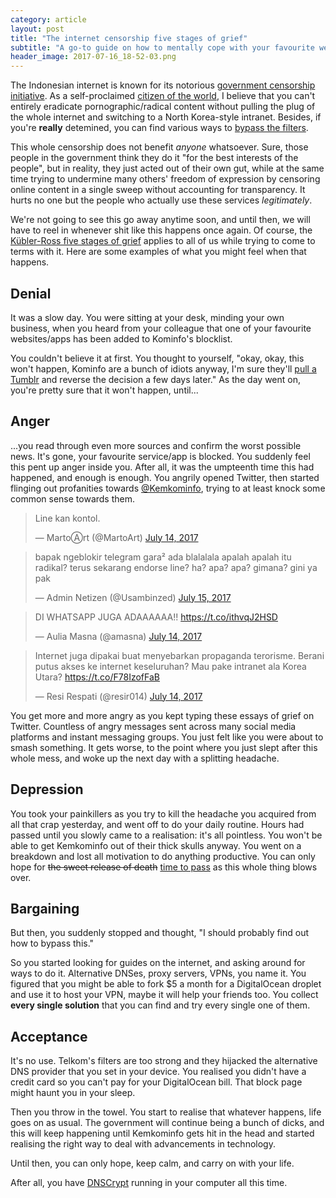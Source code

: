 ```yaml
---
category: article
layout: post
title: "The internet censorship five stages of grief"
subtitle: "A go-to guide on how to mentally cope with your favourite website/app being blocked/censored by your country's government."
header_image: 2017-07-16_18-52-03.png
---
```


The Indonesian internet is known for its notorious [government censorship initiative](/blog/2016/02/17/tumblr-and-the-internet-positif-hammer/). As a self-proclaimed [citizen of the world](https://www.youtube.com/watch?v=WSRt5zW1kOg), I believe that you can't entirely eradicate pornographic/radical content without pulling the plug of the whole internet and switching to a North Korea-style intranet. Besides, if you're **really** detemined, you can find various ways to [bypass the filters](https://www.youtube.com/watch?v=CcZdwX4noCE).

This whole censorship does not benefit *anyone* whatsoever. Sure, those people in the government think they do it "for the best interests of the people", but in reality, they just acted out of their own gut, while at the same time trying to undermine many others' freedom of expression by censoring online content in a single sweep without accounting for transparency. It hurts no one but the people who actually use these services *legitimately*.

We're not going to see this go away anytime soon, and until then, we will have to reel in whenever shit like this happens once again. Of course, the [Kübler-Ross five stages of grief](https://en.wikipedia.org/wiki/K%C3%BCbler-Ross_model) applies to all of us while trying to come to terms with it. Here are some examples of what you might feel when that happens.

## Denial

It was a slow day. You were sitting at your desk, minding your own business, when you heard from your colleague that one of your favourite websites/apps has been added to Kominfo's blocklist.

You couldn't believe it at first. You thought to yourself, "okay, okay, this won't happen, Kominfo are a bunch of idiots anyway, I'm sure they'll [pull a Tumblr](http://inet.detik.com/read/2016/02/17/225337/3144858/399/horee-tumblr-batal-diblokir-kominfo) and reverse the decision a few days later." As the day went on, you're pretty sure that it won't happen, until...

## Anger

...you read through even more sources and confirm the worst possible news. It's gone, your favourite service/app is blocked. You suddenly feel this pent up anger inside you. After all, it was the umpteenth time this had happened, and enough is enough. You angrily opened Twitter, then started flinging out profanities towards [@Kemkominfo](https://twitter.com/Kemkominfo), trying to at least knock some common sense towards them.

<blockquote class="twitter-tweet" data-lang="en"><p lang="in" dir="ltr">Line kan kontol.</p>&mdash; MartoⒶrt (@MartoArt) <a href="https://twitter.com/MartoArt/status/885835624690794496">July 14, 2017</a></blockquote>

<blockquote class="twitter-tweet" data-lang="en"><p lang="in" dir="ltr">bapak ngeblokir telegram gara² ada blalalala apalah apalah itu radikal? terus sekarang endorse line? ha? apa? apa? gimana? gini ya pak</p>&mdash; Admin Netizen (@Usambinzed) <a href="https://twitter.com/Usambinzed/status/886156379374837760">July 15, 2017</a></blockquote>

<blockquote class="twitter-tweet" data-lang="en"><p lang="in" dir="ltr">DI WHATSAPP JUGA ADAAAAAA!! <a href="https://t.co/ithvqJ2HSD">https://t.co/ithvqJ2HSD</a></p>&mdash; Aulia Masna (@amasna) <a href="https://twitter.com/amasna/status/885862609215299589">July 14, 2017</a></blockquote>

<blockquote class="twitter-tweet" data-lang="en"><p lang="in" dir="ltr">Internet juga dipakai buat menyebarkan propaganda terorisme. Berani putus akses ke internet keseluruhan? Mau pake intranet ala Korea Utara? <a href="https://t.co/F78IzofFaB">https://t.co/F78IzofFaB</a></p>&mdash; Resi Respati (@resir014) <a href="https://twitter.com/resir014/status/885863375950856192">July 14, 2017</a></blockquote>

You get more and more angry as you kept typing these essays of grief on Twitter. Countless of angry messages sent across many social media platforms and instant messaging groups. You just felt like you were about to smash something. It gets worse, to the point where you just slept after this whole mess, and woke up the next day with a splitting headache.

## Depression

You took your painkillers as you try to kill the headache you acquired from all that crap yesterday, and went off to do your daily routine. Hours had passed until you slowly came to a realisation: it's all pointless. You won't be able to get Kemkominfo out of their thick skulls anyway. You went on a breakdown and lost all motivation to do anything productive. You can only hope for <del>the sweet release of death</del> <ins>time to pass</ins> as this whole thing blows over.

## Bargaining

But then, you suddenly stopped and thought, "I should probably find out how to bypass this."

So you started looking for guides on the internet, and asking around for ways to do it. Alternative DNSes, proxy servers, VPNs, you name it. You figured that you might be able to fork $5 a month for a DigitalOcean droplet and use it to host your VPN, maybe it will help your friends too. You collect **every single solution** that you can find and try every single one of them.

## Acceptance

It's no use. Telkom's filters are too strong and they hijacked the alternative DNS provider that you set in your device. You realised you didn't have a credit card so you can't pay for your DigitalOcean bill. That block page might haunt you in your sleep.

Then you throw in the towel. You start to realise that whatever happens, life goes on as usual. The government will continue being a bunch of dicks, and this will keep happening until Kemkominfo gets hit in the head and started realising the right way to deal with advancements in technology.

Until then, you can only hope, keep calm, and carry on with your life.

After all, you have [DNSCrypt](https://dnscrypt.org) running in your computer all this time.
